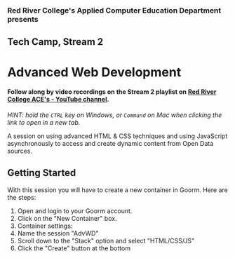 ### Red River College's Applied Computer Education Department presents  
## Tech Camp, Stream 2
# Advanced Web Development

#### Follow along by video recordings on the Stream 2 playlist on **<a href="https://youtube.com/playlist?list=PL6Izhxz8ouOngvMBaB6csvb17fOvNYhKM" target="_blank">Red River College ACE's - YouTube channel</a>**.  
*HINT: hold the `CTRL` key on Windows, or `Command` on Mac when clicking the link to open in a new tab.*  

A session on using advanced HTML & CSS techniques and using JavaScript asynchronously to access and create dynamic content from Open Data sources.

## Getting Started

With this session you will have to create a new container in Goorm. Here are the steps:

1. Open and login to your Goorm account.
2. Click on the "New Container" box. 
3. Container settings:
  1. Name the session "AdvWD"
  2. Scroll down to the "Stack" option and select "HTML/CSS/JS"
  3. Click the "Create" button at the bottom




